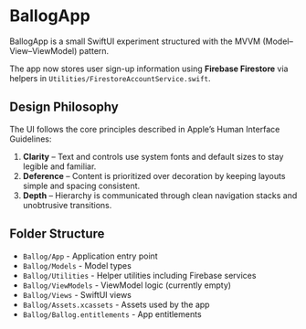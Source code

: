 # BallogApp

BallogApp is a small SwiftUI experiment structured with the MVVM (Model–View–ViewModel) pattern.

The app now stores user sign-up information using **Firebase Firestore** via helpers in `Utilities/FirestoreAccountService.swift`.

## Design Philosophy

The UI follows the core principles described in Apple’s Human Interface Guidelines:

1. **Clarity** – Text and controls use system fonts and default sizes to stay legible and familiar.
2. **Deference** – Content is prioritized over decoration by keeping layouts simple and spacing consistent.
3. **Depth** – Hierarchy is communicated through clean navigation stacks and unobtrusive transitions.

## Folder Structure

- `Ballog/App` - Application entry point
- `Ballog/Models` - Model types
- `Ballog/Utilities` - Helper utilities including Firebase services
- `Ballog/ViewModels` - ViewModel logic (currently empty)
- `Ballog/Views` - SwiftUI views
- `Ballog/Assets.xcassets` - Assets used by the app
- `Ballog/Ballog.entitlements` - App entitlements

